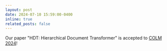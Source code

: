 ```yaml
---
layout: post
date: 2024-07-10 15:59:00-0400
inline: true
related_posts: false
---
```


Our paper "HDT: Hierarchical Document Transformer" is accepted to [COLM 2024](https://colmweb.org/index.html)!
